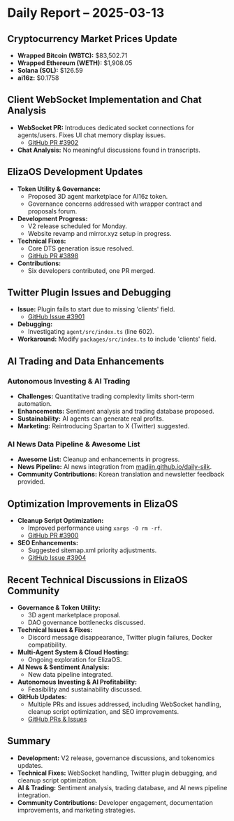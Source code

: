 # Daily Report – 2025-03-13

## Cryptocurrency Market Prices Update
- **Wrapped Bitcoin (WBTC):** $83,502.71  
- **Wrapped Ethereum (WETH):** $1,908.05  
- **Solana (SOL):** $126.59  
- **ai16z:** $0.1758  

## Client WebSocket Implementation and Chat Analysis
- **WebSocket PR:** Introduces dedicated socket connections for agents/users. Fixes UI chat memory display issues.  
  - [GitHub PR #3902](https://github.com/elizaOS/eliza/pull/3902)  
- **Chat Analysis:** No meaningful discussions found in transcripts.  

## ElizaOS Development Updates
- **Token Utility & Governance:**  
  - Proposed 3D agent marketplace for AI16z token.  
  - Governance concerns addressed with wrapper contract and proposals forum.  
- **Development Progress:**  
  - V2 release scheduled for Monday.  
  - Website revamp and mirror.xyz setup in progress.  
- **Technical Fixes:**  
  - Core DTS generation issue resolved.  
  - [GitHub PR #3898](https://github.com/elizaOS/eliza/pull/3898)  
- **Contributions:**  
  - Six developers contributed, one PR merged.  

## Twitter Plugin Issues and Debugging
- **Issue:** Plugin fails to start due to missing 'clients' field.  
  - [GitHub Issue #3901](https://github.com/elizaOS/eliza/issues/3901)  
- **Debugging:**  
  - Investigating `agent/src/index.ts` (line 602).  
- **Workaround:** Modify `packages/src/index.ts` to include 'clients' field.  

## AI Trading and Data Enhancements
### Autonomous Investing & AI Trading
- **Challenges:** Quantitative trading complexity limits short-term automation.  
- **Enhancements:** Sentiment analysis and trading database proposed.  
- **Sustainability:** AI agents can generate real profits.  
- **Marketing:** Reintroducing Spartan to X (Twitter) suggested.  

### AI News Data Pipeline & Awesome List
- **Awesome List:** Cleanup and enhancements in progress.  
- **News Pipeline:** AI news integration from [madjin.github.io/daily-silk](https://madjin.github.io/daily-silk/).  
- **Community Contributions:** Korean translation and newsletter feedback provided.  

## Optimization Improvements in ElizaOS
- **Cleanup Script Optimization:**  
  - Improved performance using `xargs -0 rm -rf`.  
  - [GitHub PR #3900](https://github.com/elizaOS/eliza/pull/3900)  
- **SEO Enhancements:**  
  - Suggested sitemap.xml priority adjustments.  
  - [GitHub Issue #3904](https://github.com/elizaOS/eliza/issues/3904)  

## Recent Technical Discussions in ElizaOS Community
- **Governance & Token Utility:**  
  - 3D agent marketplace proposal.  
  - DAO governance bottlenecks discussed.  
- **Technical Issues & Fixes:**  
  - Discord message disappearance, Twitter plugin failures, Docker compatibility.  
- **Multi-Agent System & Cloud Hosting:**  
  - Ongoing exploration for ElizaOS.  
- **AI News & Sentiment Analysis:**  
  - New data pipeline integrated.  
- **Autonomous Investing & AI Profitability:**  
  - Feasibility and sustainability discussed.  
- **GitHub Updates:**  
  - Multiple PRs and issues addressed, including WebSocket handling, cleanup script optimization, and SEO improvements.  
  - [GitHub PRs & Issues](https://github.com/elizaOS/eliza)  

## Summary
- **Development:** V2 release, governance discussions, and tokenomics updates.  
- **Technical Fixes:** WebSocket handling, Twitter plugin debugging, and cleanup script optimization.  
- **AI & Trading:** Sentiment analysis, trading database, and AI news pipeline integration.  
- **Community Contributions:** Developer engagement, documentation improvements, and marketing strategies.  
